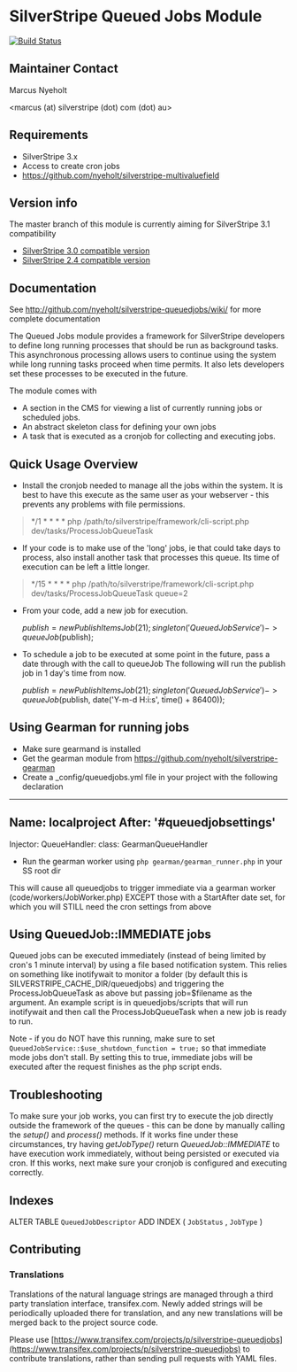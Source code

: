 # SilverStripe Queued Jobs Module

[![Build Status](https://secure.travis-ci.org/nyeholt/silverstripe-queuedjobs.png)](http://travis-ci.org/nyeholt/silverstripe-queuedjobs)


## Maintainer Contact

Marcus Nyeholt

<marcus (at) silverstripe (dot) com (dot) au>

## Requirements

* SilverStripe 3.x
* Access to create cron jobs
* https://github.com/nyeholt/silverstripe-multivaluefield

## Version info

The master branch of this module is currently aiming for SilverStripe 3.1 compatibility

* [SilverStripe 3.0 compatible version](https://github.com/nyeholt/silverstripe-queuedjobs/tree/1.0)
* [SilverStripe 2.4 compatible version](https://github.com/nyeholt/silverstripe-queuedjobs/tree/ss24)

## Documentation

See http://github.com/nyeholt/silverstripe-queuedjobs/wiki/ for more complete
documentation

The Queued Jobs module provides a framework for SilverStripe developers to
define long running processes that should be run as background tasks.
This asynchronous processing allows users to continue using the system
while long running tasks proceed when time permits. It also lets
developers set these processes to be executed in the future.

The module comes with

* A section in the CMS for viewing a list of currently running jobs or scheduled jobs.
* An abstract skeleton class for defining your own jobs
* A task that is executed as a cronjob for collecting and executing jobs.

## Quick Usage Overview

* Install the cronjob needed to manage all the jobs within the system. It is best to have this execute as the
same user as your webserver - this prevents any problems with file permissions.

> */1 * * * * php /path/to/silverstripe/framework/cli-script.php dev/tasks/ProcessJobQueueTask

* If your code is to make use of the 'long' jobs, ie that could take days to process, also install another task
that processes this queue. Its time of execution can be left a little longer.

> */15 * * * * php /path/to/silverstripe/framework/cli-script.php dev/tasks/ProcessJobQueueTask queue=2

* From your code, add a new job for execution.

	$publish = new PublishItemsJob(21);
	singleton('QueuedJobService')->queueJob($publish);

* To schedule a job to be executed at some point in the future, pass a date through with the call to queueJob
The following will run the publish job in 1 day's time from now. 

	$publish = new PublishItemsJob(21);
	singleton('QueuedJobService')->queueJob($publish, date('Y-m-d H:i:s', time() + 86400));

## Using Gearman for running jobs

* Make sure gearmand is installed
* Get the gearman module from https://github.com/nyeholt/silverstripe-gearman
* Create a _config/queuedjobs.yml file in your project with the following declaration

---
Name: localproject
After: '#queuedjobsettings'
---
Injector:
  QueueHandler: 
    class: GearmanQueueHandler

* Run the gearman worker using `php gearman/gearman_runner.php` in your SS root dir

This will cause all queuedjobs to trigger immediate via a gearman worker (code/workers/JobWorker.php)
EXCEPT those with a StartAfter date set, for which you will STILL need the cron settings from above

## Using QueuedJob::IMMEDIATE jobs

Queued jobs can be executed immediately (instead of being limited by cron's 1 minute interval) by using
a file based notification system. This relies on something like inotifywait to monitor a folder (by
default this is SILVERSTRIPE_CACHE_DIR/queuedjobs) and triggering the ProcessJobQueueTask as above
but passing job=$filename as the argument. An example script is in queuedjobs/scripts that will run
inotifywait and then call the ProcessJobQueueTask when a new job is ready to run. 

Note - if you do NOT have this running, make sure to set `QueuedJobService::$use_shutdown_function = true;`
so that immediate mode jobs don't stall. By setting this to true, immediate jobs will be executed after
the request finishes as the php script ends. 


## Troubleshooting

To make sure your job works, you can first try to execute the job directly outside the framework of the
queues - this can be done by manually calling the *setup()* and *process()* methods. If it works fine
under these circumstances, try having *getJobType()* return *QueuedJob::IMMEDIATE* to have execution
work immediately, without being persisted or executed via cron. If this works, next make sure your
cronjob is configured and executing correctly. 

## Indexes

ALTER TABLE `QueuedJobDescriptor` ADD INDEX ( `JobStatus` , `JobType` ) 

## Contributing

### Translations

Translations of the natural language strings are managed through a third party translation interface, transifex.com. Newly added strings will be periodically uploaded there for translation, and any new translations will be merged back to the project source code.

Please use [https://www.transifex.com/projects/p/silverstripe-queuedjobs](https://www.transifex.com/projects/p/silverstripe-queuedjobs) to contribute translations, rather than sending pull requests with YAML files.
